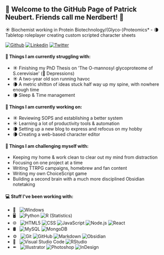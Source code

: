 <h2> 👋 Welcome to the GitHub Page of Patrick Neubert. Friends call me Nerdbert! 👋</h2>

&#x2600; Biochemist working in Protein Biotechnology/(Glyco-)Proteomics* - &#x1F318; Tabletop roleplayer creating custom scripted character sheets

[![Github](https://img.shields.io/badge/-Github-000?style=for-the-badge&logo=Github&logoColor=white)](https://github.com/nerdbert-hub)
[![Linkedin](https://img.shields.io/badge/-LinkedIn-0A66C2?style=for-the-badge&logo=Linkedin&logoColor=white)](https://www.linkedin.com/in/patrick-neubert/)
[![Twitter](https://img.shields.io/badge/-Twitter-1DA1F2?style=for-the-badge&logo=Twitter&logoColor=white)](https://twitter.com/_Nerdbert_)
<!--
[![Reddit](https://img.shields.io/badge/-Reddit-FF4500?style=for-the-badge&logo=Reddit&logoColor=white)](https://www.reddit.com/user/DividedState)
[![Discord](https://img.shields.io/badge/-Discord-7289DA?style=for-the-badge&logo=Discord&logoColor=white)](Nerdbert#8047)
-->

#### 💫 Things I am currently struggling with: 
- &#x2600; Finishing my PhD Thesis on 'The O-mannosyl glycoproteome of S.cerevisiae' (💫 Depressions)
- &#x2600; A two-year old son running havoc
- &#x1F318; A metric shitton of ideas stuck half way up my spine, with nowhere enough time
- &#x1F318; Sleep & Time management

#### 🌱 Things I am currently working on: 
- &#x2600; Reviewing SOPS and establishing a better system  
- &#x2600; Learning a lot of productivity tools & automation
- &#x1F318; Setting up a new blog to express and refocus on my hobby
- &#x1F318; Creating a web-based character editor

#### :muscle: Things I am challenging myself with:
- Keeping my home & work clean to clear out my mind from distraction
- Focusing on one project at a time
- Writing TTRPG campaigns, homebrew and fan content
- Writing my own ChoiceScript game
- Building a second brain with a much more disciplined Obsidian notetaking


#### 💻 Stuff I've been working with:
- 📁 &nbsp;
  ![Windows](https://img.shields.io/badge/-Windows-333333?style=for-the-badge&logo=windows)
- 🖥 &nbsp;
  ![Python](https://img.shields.io/badge/-Python-333333?style=for-the-badge&logo=python)
  ![R (Statistics)](https://img.shields.io/badge/-R-333333?style=for-the-badge&logo=R&logoColor=276DC3)
- 🌐 &nbsp;
  ![HTML5](https://img.shields.io/badge/-HTML5-333333?style=for-the-badge&logo=HTML5)
  ![CSS](https://img.shields.io/badge/-CSS-333333?style=for-the-badge&logo=CSS3&logoColor=1572B6)
  ![JavaScript](https://img.shields.io/badge/-JavaScript-333333?style=for-the-badge&logo=javascript)
  ![Node.js](https://img.shields.io/badge/-Node.js-333333?style=for-the-badge&logo=node.js)
  ![React](https://img.shields.io/badge/-React-333333?style=for-the-badge&logo=react)
- 🛢 &nbsp;
  ![MySQL](https://img.shields.io/badge/-MySQL-333333?style=for-the-badge&logo=mysql)
  ![MongoDB](https://img.shields.io/badge/-MongoDB-333333?style=for-the-badge&logo=mongodb)
- ⚙️ &nbsp;
  ![Git](https://img.shields.io/badge/-Git-333333?style=for-the-badge&logo=git)
  ![GitHub](https://img.shields.io/badge/-GitHub-333333?style=for-the-badge&logo=github)
  ![Markdown](https://img.shields.io/badge/-Markdown-333333?style=for-the-badge&logo=markdown)
  ![Obsidian](https://img.shields.io/badge/-Obsidian-333333?style=for-the-badge&logo=obsidian)
- 🔧 &nbsp;
  ![Visual Studio Code](https://img.shields.io/badge/-Visual%20Studio%20Code-333333?style=for-the-badge&logo=visual-studio-code&logoColor=007ACC)
  ![RStudio](https://img.shields.io/badge/-RStudio-333333?style=for-the-badge&logo=rstudio)
- &#x2712; &nbsp;
  ![Illustrator](https://img.shields.io/badge/-Illustrator-333333?style=for-the-badge&logo=adobe-illustrator)
  ![Photoshop](https://img.shields.io/badge/-Photoshop-333333?style=for-the-badge&logo=adobe-photoshop)
  ![InDesign](https://img.shields.io/badge/-InDesign-333333?style=for-the-badge&logo=adobe-indesign)

<!--
**nerdbert-hub/nerdbert-hub** is a ✨ _special_ ✨ repository because its `README.md` (this file) appears on your GitHub profile.

Here are some ideas to get you started:

- 🔭 I’m currently working on ...
- 🌱 I’m currently learning ...
- 👯 I’m looking to collaborate on ...
- 🤔 I’m looking for help with ...
- 💬 Ask me about ...
- 📫 How to reach me: ...
- 😄 Pronouns: ...
- ⚡ Fun fact: ...
-->
